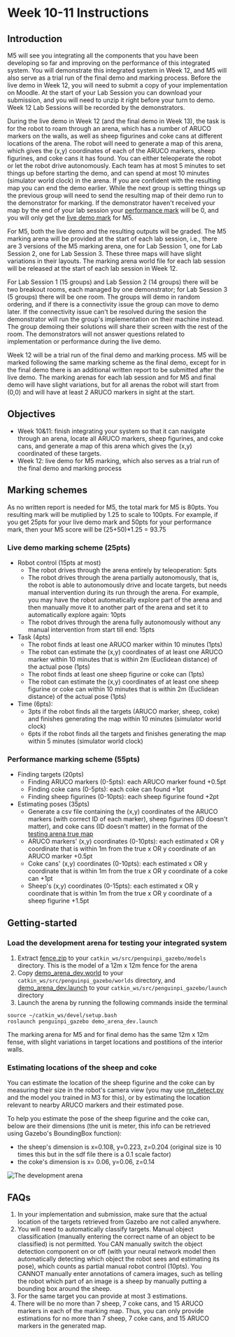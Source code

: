 # Week 10-11 Instructions

## Introduction
M5 will see you integrating all the components that you have been developing so far and improving on the performance of this integrated system. You will demonstrate this integrated system in Week 12, and M5 will also serve as a trial run of the final demo and marking process. Before the live demo in Week 12, you will need to submit a copy of your implementation on Moodle. At the start of your Lab Session you can download your submission, and you will need to unzip it right before your turn to demo. Week 12 Lab Sessions will be recorded by the demonstrators.

During the live demo in Week 12 (and the final demo in Week 13), the task is for the robot to roam through an arena, which has a number of ARUCO markers on the walls, as well as sheep figurines and coke cans at different locations of the arena. The robot will need to generate a map of this arena, which gives the (x,y) coordinates of each of the ARUCO markers, sheep figurines, and coke cans it has found. You can either teleoperate the robot or let the robot drive autonomously. Each team has at most 5 minutes to set things up before starting the demo, and can spend at most 10 minutes (simulator world clock) in the arena. If you are confident with the resulting map you can end the demo earlier. While the next group is setting things up the previous group will need to send the resulting map of their demo run to the demonstrator for marking. If the demonstrator haven't received your map by the end of your lab session your [performance mark](#Performance-marking-scheme-55pts) will be 0, and you will only get the [live demo mark](#Live-demo-marking-scheme-25pts) for M5.

For M5, both the live demo and the resulting outputs will be graded. The M5 marking arena will be provided at the start of each lab session, i.e., there are 3 versions of the M5 marking arena, one for Lab Session 1, one for Lab Session 2, one for Lab Session 3. These three maps will have slight variations in their layouts. The marking arena world file for each lab session will be released at the start of each lab session in Week 12.

For Lab Session 1 (15 groups) and Lab Session 2 (14 groups) there will be two breakout rooms, each managed by one demonstrator; for Lab Session 3 (5 groups) there will be one room. The groups will demo in random ordering, and if there is a connectivity issue the group can move to demo later. If the connectivity issue can't be resolved during the sesion the demonstrator will run the group's implementation on their machine instead. The group demoing their solutions will share their screen with the rest of the room. The demonstrators will not answer questions related to implementation or performance during the live demo. 

Week 12 will be a trial run of the final demo and marking process. M5 will be marked following the same marking scheme as the final demo, except for in the final demo there is an additional written report to be submitted after the live demo. The marking arenas for each lab session and for M5 and final demo will have slight variations, but for all arenas the robot will start from (0,0) and will have at least 2 ARUCO markers in sight at the start.

## Objectives
- Week 10&11: finish integrating your system so that it can navigate through an arena, locate all ARUCO markers, sheep figurines, and coke cans, and generate a map of this arena which gives the (x,y) coordinated of these targets.
- Week 12: live demo for M5 marking, which also serves as a trial run of the final demo and marking process

## Marking schemes
As no written report is needed for M5, the total mark for M5 is 80pts. You resulting mark will be mutiplied by 1.25 to scale to 100pts. For example, if you get 25pts for your live demo mark and 50pts for your performance mark, then your M5 score will be (25+50)*1.25 = 93.75

### Live demo marking scheme (25pts)
- Robot control (15pts at most) 
  - The robot drives through the arena entirely by teleoperation: 5pts
  - The robot drives through the arena partially autonomously, that is, the robot is able to autonomously drive and locate targets, but needs manual intervention during its run through the arena. For example, you may have the robot automatically explore part of the arena and then manually move it to another part of the arena and set it to automatically explore again: 10pts
  - The robot drives through the arena fully autonomously without any manual intervention from start till end: 15pts
- Task (4pts)
  - The robot finds at least one ARUCO marker within 10 minutes (1pts)
  - The robot can estimate the (x,y) coordinates of at least one ARUCO marker within 10 minutes that is within 2m (Euclidean distance) of the actual pose (1pts)
  - The robot finds at least one sheep figurine or coke can (1pts)
  - The robot can estimate the (x,y) coordinates of at least one sheep figurine or coke can within 10 minutes that is within 2m (Euclidean distance) of the actual pose (1pts)
- Time (6pts):
  - 3pts if the robot finds all the targets (ARUCO marker, sheep, coke) and finishes generating the map within 10 minutes (simulator world clock)
  - 6pts if the robot finds all the targets and finishes generating the map within 5 minutes (simulator world clock)
### Performance marking scheme (55pts)
- Finding targets (20pts)
  - Finding ARUCO markers (0-5pts): each ARUCO marker found +0.5pt
  - Finding coke cans (0-5pts): each coke can found +1pt
  - Finding sheep figurines (0-10pts): each sheep figurine found +2pt
- Estimating poses (35pts)
  - Generate a csv file containing the (x,y) coordinates of the ARUCO markers (with correct ID of each marker), sheep figurines (ID doesn't matter), and coke cans (ID doesn't matter) in the format of the [testing arena true map](TruePose_demo_arena_dev.csv) 
  - ARUCO markers' (x,y) coordinates (0-10pts): each estimated x OR y coordinate that is within 1m from the true x OR y coordinate of an ARUCO marker +0.5pt
  - Coke cans' (x,y) coordinates (0-10pts): each estimated x OR y coordinate that is within 1m from the true x OR y coordinate of a coke can +1pt
  - Sheep's (x,y) coordinates (0-15pts): each estimated x OR y coordinate that is within 1m from the true x OR y coordinate of a sheep figurine +1.5pt

## Getting-started
### Load the development arena for testing your integrated system
1. Extract [fence.zip](fence.zip) to your ```catkin_ws/src/penguinpi_gazebo/models``` directory. This is the model of a 12m x 12m fence for the arena
2. Copy [demo_arena_dev.world](demo_arena_dev.world) to your ```catkin_ws/src/penguinpi_gazebo/worlds``` directory, and [demo_arena_dev.launch](demo_arena_dev.launch) to your ```catkin_ws/src/penguinpi_gazebo/launch``` directory
3. Launch the arena by running the following commands inside the terminal
```
source ~/catkin_ws/devel/setup.bash
roslaunch penguinpi_gazebo demo_arena_dev.launch 
```
The marking arena for M5 and for final demo has the same 12m x 12m fense, with slight variations in target locations and postitions of the interior walls.

### Estimating locations of the sheep and coke
You can estimate the location of the sheep figurine and the coke can by measuring their size in the robot's camera view (you may use [nn_detect.py](https://github.com/tianleimin/ECE4078_Lab/blob/master/Week06-07/nn_detect.py) and the model you trained in M3 for this), or by estimating the location relevant to nearby ARUCO markers and their estimated pose.

To help you estimate the pose of the sheep figurine and the coke can, below are their dimensions (the unit is meter, this info can be retrieved using Gazebo's BoundingBox function):
- the sheep's dimension is x=0.108, y=0.223, z=0.204 (original size is 10 times this but in the sdf file there is a 0.1 scale factor)
- the coke's dimension is x= 0.06, y=0.06, z=0.14

![The development arena](https://github.com/tianleimin/ECE4078_Lab/blob/master/pics/DevArena.png?raw=true "The development arena for testing your integrated system")

## FAQs
1. In your implementation and submission, make sure that the actual location of the targets retrieved from Gazebo are not called anywhere. 
2. You will need to automatically classify targets. Manual object classification (manually entering the correct name of an object to be classified) is not permitted. You CAN manually switch the object detection component on or off (with your neural network model then automatically detecting which object the robot sees and estimating its pose), which counts as partial manual robot control (10pts). You CANNOT manually enter annotations of camera images, such as telling the robot which part of an image is a sheep by manually putting a bounding box around the sheep.
3. For the same target you can provide at most 3 estimations.
4. There will be no more than 7 sheep, 7 coke cans, and 15 ARUCO markers in each of the marking map. Thus, you can only provide estimations for no more than 7 sheep, 7 coke cans, and 15 ARUCO markers in the generated map.
